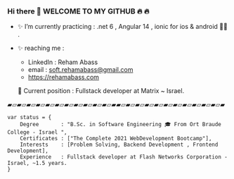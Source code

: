 ### Hi there 👋  WELCOME TO MY GITHUB 🔥 🔥 

- ✨ I’m currently practicing :  .net 6 , Angular 14 , ionic for ios & android 📲📲 .
- ✨ reaching me :
    - LinkedIn  : Reham Abass  
    - email : soft.rehamabass@gmail.com
    - https://rehamabass.com
    
    🚀 Current position : Fullstack developer at Matrix ~ Israel.
    
▰▱▰▱▰▱▰▱▰▱▰▱▰▱▰▱▰▱▰▱▰▱▰▰▱▰▱▰▱▰▱▰▱▰▱▰▱▰▱▰▱▰▱▰▱▰
````
var status = { 
    Degree       : "B.Sc. in Software Engineering 🎓 From Ort Braude College - Israel ",
    Certificates : ["The Complete 2021 WebDevelopment Bootcamp"],
    Interests    : [Problem Solving, Backend Development , Frontend Development],
    Experience   : Fullstack developer at Flash Networks Corporation - Israel, ~1.5 years.
}
